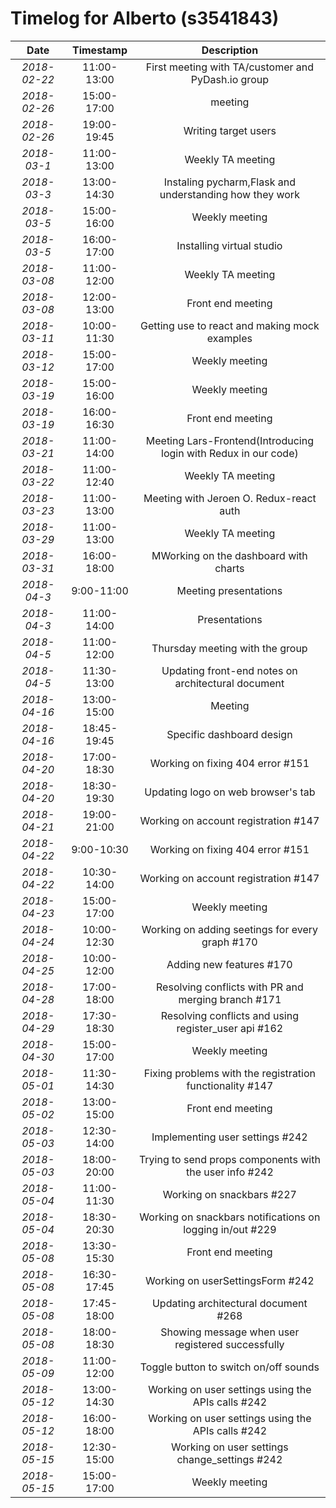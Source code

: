 # Timelog for Alberto (s3541843)

| Date         |   Timestamp | Description                                                       |
| :---:        |       :---: | :---:                                                             |
| *2018-02-22* | 11:00-13:00 | First meeting with TA/customer and PyDash.io group |
| *2018-02-26* | 15:00-17:00 | meeting |
| *2018-02-26* | 19:00-19:45 | Writing target users |
| *2018-03-1* | 11:00-13:00 | Weekly TA meeting |
| *2018-03-3* | 13:00-14:30 | Instaling pycharm,Flask and understanding how they work |
| *2018-03-5* | 15:00-16:00 | Weekly meeting |
| *2018-03-5* | 16:00-17:00 | Installing virtual studio  |
| *2018-03-08* | 11:00-12:00 | Weekly TA meeting |
| *2018-03-08* | 12:00-13:00 | Front end meeting |
| *2018-03-11* | 10:00-11:30 | Getting use to react and making mock examples |
| *2018-03-12* | 15:00-17:00 | Weekly meeting |
| *2018-03-19* | 15:00-16:00 | Weekly meeting |
| *2018-03-19* | 16:00-16:30 | Front end meeting |
| *2018-03-21* | 11:00-14:00 | Meeting Lars-Frontend(Introducing login with Redux in our code) |
| *2018-03-22* | 11:00-12:40 | Weekly TA meeting |
| *2018-03-23* | 11:00-13:00 | Meeting with Jeroen O. Redux-react auth |
| *2018-03-29* | 11:00-13:00 | Weekly TA meeting |
| *2018-03-31* | 16:00-18:00 | MWorking on the dashboard with charts |
| *2018-04-3* | 9:00-11:00 | Meeting presentations |
| *2018-04-3* | 11:00-14:00 | Presentations |
| *2018-04-5* | 11:00-12:00 | Thursday meeting with the group |
| *2018-04-5* | 11:30-13:00 | Updating front-end notes on architectural document |
| *2018-04-16* | 13:00-15:00 | Meeting  |
| *2018-04-16* | 18:45-19:45 | Specific dashboard design |
| *2018-04-20* | 17:00-18:30 | Working on fixing 404 error #151 |
| *2018-04-20* | 18:30-19:30 | Updating logo on web browser's tab |
| *2018-04-21* | 19:00-21:00 | Working on account registration #147 |
| *2018-04-22* | 9:00-10:30 | Working on fixing 404 error #151 |
| *2018-04-22* | 10:30-14:00 | Working on account registration #147 |
| *2018-04-23* | 15:00-17:00 | Weekly meeting |
| *2018-04-24* | 10:00-12:30 | Working on adding seetings for every graph #170 |
| *2018-04-25* | 10:00-12:00 | Adding new features #170 |
| *2018-04-28* | 17:00-18:00 | Resolving conflicts with PR and merging branch #171 |
| *2018-04-29* | 17:30-18:30 | Resolving conflicts and using register_user api #162 |
| *2018-04-30* | 15:00-17:00 | Weekly meeting |
| *2018-05-01* | 11:30-14:30 | Fixing problems with the registration functionality #147 |
| *2018-05-02* | 13:00-15:00 | Front end meeting |
| *2018-05-03* | 12:30-14:00 | Implementing user settings #242 |
| *2018-05-03* | 18:00-20:00 | Trying to send props components with the user info #242 |
| *2018-05-04* | 11:00-11:30 | Working on snackbars #227 |
| *2018-05-04* | 18:30-20:30 | Working on snackbars notifications on logging in/out #229 |
| *2018-05-08* | 13:30-15:30 | Front end meeting |
| *2018-05-08* | 16:30-17:45 | Working on userSettingsForm #242 |
| *2018-05-08* | 17:45-18:00 | Updating architectural document #268 |
| *2018-05-08* | 18:00-18:30 | Showing message when user registered successfully |
| *2018-05-09* | 11:00-12:00 | Toggle button to switch on/off sounds |
| *2018-05-12* | 13:00-14:30 | Working on user settings using the APIs calls #242 |
| *2018-05-12* | 16:00-18:00 | Working on user settings using the APIs calls #242 |
| *2018-05-15* | 12:30-15:00 | Working on user settings change_settings #242 |
| *2018-05-15* | 15:00-17:00 | Weekly meeting |
